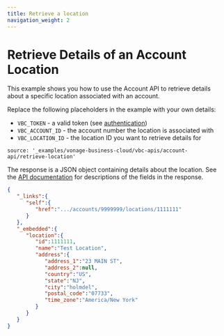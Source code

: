 ```yaml
---
title: Retrieve a location
navigation_weight: 2
---
```


# Retrieve Details of an Account Location

This example shows you how to use the Account API to retrieve details about a specific location associated with an account.

Replace the following placeholders in the example with your own details:

* `VBC_TOKEN` - a valid token (see [authentication](http://localhost:3000/vonage-business-cloud/vbc-apis/getting-started/authentication))
* `VBC_ACCOUNT_ID` - the account number the location is associated with
* `VBC_LOCATION_ID` - the location ID you want to retrieve details for

```building_blocks
source: '_examples/vonage-business-cloud/vbc-apis/account-api/retrieve-location'
```

The response is a JSON object containing details about the location. See the [API documentation](/api/vonage-business-cloud/account#AccountCtrl.getLocationByID) for descriptions of the fields in the response.

```json
{
   "_links":{
      "self":{
         "href":".../accounts/9999999/locations/1111111"
      }
   },
   "_embedded":{
      "location":{
         "id":1111111,
         "name":"Test Location",
         "address":{
            "address_1":"23 MAIN ST",
            "address_2":null,
            "country":"US",
            "state":"NJ",
            "city":"holmdel",
            "postal_code":"07733",
            "time_zone":"America/New York"
         }
      }
   }
}
```
